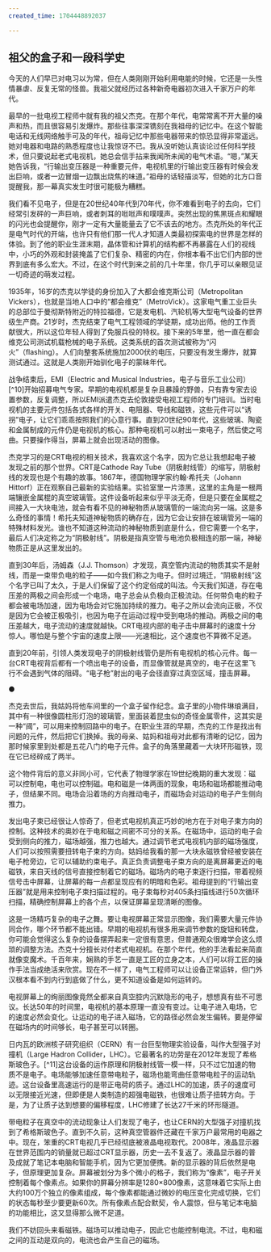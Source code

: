 ```yaml
---
created_time: 1704448892037

---
```

## 祖父的盒子和一段科学史

今天的人们早已对电习以为常，但在人类刚刚开始利用电能的时候，它还是一头性情暴虐、反复无常的怪兽。我祖父就经历过各种新奇电器初次进入千家万户的年代。

最早的一批电视工程师中就有我的祖父杰克。在那个年代，电常常离不开大量的噪声和热，而且很容易引发爆炸。那些往事深深镌刻在我祖母的记忆中。在这个智能电话和无线网络触手可及的年代，祖母记忆中那些电器带来的惊恐显得非常遥远。她对电器和电路的熟悉程度也让我惊讶不已。我从没听她认真谈论过任何科学技术，但只要说起老式电视机，她总会信手拈来我闻所未闻的电气术语。“嗯，”某天她告诉我，“行输出变压器是一种重要元件，电视机里的行输出变压器有时候会发出巨响，或者一边冒烟一边飘出烧焦的味道。”祖母的话轻描淡写，但她的北方口音提醒我，那一幕真实发生时很可能极为糟糕。

我们看不见电子，但是在20世纪40年代到70年代，你不难看到电子的去向，它们经常引发砰的一声巨响，或者刺耳的咝咝声和噗噗声。突然出现的焦黑斑点和耀眼的闪光也会提醒你，刚才一定有大量能量去了它不该去的地方。杰克所处的年代正是电气时代的开端，也许只有他们那一代人才知道人类最初探索电的世界是怎样的体验。到了他的职业生涯末期，晶体管和计算机的结构都不再暴露在人们的视线中，小巧的外观和封装掩盖了它们复杂、精密的内在，你根本看不出它们内部的世界到底有多么宏大。不过，在这个时代到来之前的几十年里，你几乎可以亲眼见证一切奇迹的萌发过程。

1935年，16岁的杰克以学徒的身份加入了大都会维克斯公司（Metropolitan Vickers），也就是当地人口中的“都会维克”（MetroVick）。这家电气重工业巨头的总部位于曼彻斯特附近的特拉福德，它是发电机、汽轮机等大型电气设备的世界级生产商。21岁时，杰克结束了电气工程领域的学徒期，成功出师。他的工作贡献很大，所以这位年轻人得到了免服兵役的特权。接下来的5年里，他一直在都会维克公司测试机载枪械的电子系统。这类系统的首次测试被称为“闪火”（flashing）。人们向整套系统施加2000伏的电压，只要没有发生爆炸，就算测试通过。这就是人类刚开始驯化电子的蒙昧年代。

战争结束后，EMI（Electric and Musical Industries，电子与音乐工业公司）[^10]开始招募电气专家。早期的电视机都是复杂且暴躁的野兽，只有靠专家去设置参数，反复调整，所以EMI派遣杰克去伦敦接受电视工程师的专门培训。当时电视机的主要元件包括各式各样的开关、电阻器、导线和磁铁，这些元件可以“诱拐”电子，让它们乖乖按照我们的心意行事。直到20世纪90年代，这些玻璃、陶瓷和金属制成的元件仍是电视机的核心。那种电视机可以射出一束电子，然后使之弯曲。只要操作得当，屏幕上就会出现活动的图像。

杰克学习的是CRT电视的相关技术，我喜欢这个名字，因为它总让我想起电子被发现之前的那个世界。CRT是Cathode Ray Tube（阴极射线管）的缩写，阴极射线的发现也是个有趣的故事。1867年，德国物理学家约翰·希托夫（Johann Hittorf）正在观察自己最新的实验结果。实验室里一片漆黑，这里的主角是一根两端镶嵌金属棍的真空玻璃管。这件设备听起来似乎平淡无奇，但是只要在金属棍之间接入一大块电池，就会有看不见的神秘物质从玻璃管的一端流向另一端。这是多么奇怪的事情！希托夫知道神秘物质的确存在，因为它会让安排在玻璃管另一端的特殊材料发光。谁也不知道这种流动的神秘物质到底是什么，但它需要一个名字，最后人们决定称之为“阴极射线”。阴极是指真空管与电池负极相连的那一端，神秘物质正是从这里发出的。

直到30年后，汤姆森（J.J. Thomson）才发现，真空管内流动的物质其实不是射线，而是一束带负电的粒子——如今我们称之为电子。但时过境迁，“阴极射线”这个名字已叫了太久，于是人们保留了这个约定俗成的叫法。今天我们知道，存在电压差的两极之间会形成一个电场，电子总会从负极向正极流动。任何带负电的粒子都会被电场加速，因为电场会对它施加持续的推力。电子之所以会流向正极，不仅是因为它会被正极吸引，也因为电子在运动过程中受到电场的推动。两极之间的电压差越大，电子流动的速度就越快。CRT电视内部的电子击中屏幕时的速度十分惊人。哪怕是与整个宇宙的速度上限——光速相比，这个速度也不算微不足道。

直到20年前，引领人类发现电子的阴极射线管仍是所有电视机的核心元件。每一台CRT电视背后都有一个喷出电子的设备，而显像管就是真空的，电子在这里飞行不会遇到气体的阻碍。“电子枪”射出的电子会径直穿过真空区域，撞击屏幕。

●

杰克去世后，我姑妈将他车间里的一个盒子留作纪念。盒子里的小物件琳琅满目，其中有一种很像圆柱形灯泡的玻璃管，里面装着昆虫似的奇怪金属零件，这其实是一种“阈”，可以用来控制回路中的电子。在职业生涯的早期，杰克的工作是找出有问题的元件，然后把它们换掉。我的母亲、姑妈和祖母对此都有清晰的记忆，因为那时候家里到处都是五花八门的电子元件。盒子的角落里藏着一大块环形磁铁，现在它已经碎成了两半。

这个物件背后的意义非同小可，它代表了物理学家在19世纪晚期的重大发现：磁可以控制电，电也可以控制磁。电和磁是一体两面的现象，电场和磁场都能推动电子，但结果不同。电场会沿着场的方向推动电子，而磁场会对运动的电子产生侧向推力。

发出电子束已经很让人惊奇了，但老式电视机真正巧妙的地方在于对电子束方向的控制。这种技术的奥妙在于电和磁之间密不可分的关系。在磁场中，运动的电子会受到侧向的推力，磁场越强，推力也越大。通过调节老式电视机内部的磁场强度，人们可以按照需要扭转电子束的方向。姑妈给我看的那一大块永磁铁曾经被安装在电子枪旁边，它可以辅助约束电子。真正负责调整电子束方向的是离屏幕更近的电磁铁，来自天线的信号直接控制着它的磁场。磁场内的电子束逐行扫描，带着视频信号击中屏幕，让屏幕的每一点都呈现应有的明暗和色彩。祖母提到的“行输出变压器”就是用来控制电子束扫描过程的。电子束每秒对405条扫描线进行50次循环扫描，精确控制屏幕上的各个点，以保证屏幕呈现清晰的图像。

这是一场精巧复杂的电子之舞。要让电视屏幕正常显示图像，我们需要大量元件协同合作，哪个环节都不能出错。早期的电视机有很多用来调节参数的旋钮和转盘，你可能会觉得这么复杂的设备摆弄起来一定很有意思，但普通观众很难学会这么烦琐的调整方法。杰克十分擅长对付老式电视机。在那个年代，他的手法看起来简直就像变魔术。千百年来，娴熟的手艺一直是工匠的立身之本，人们可以将工匠的操作手法当成绝活来欣赏。现在不一样了，电气工程师可以让设备正常运转，但门外汉根本看不到内行到底做了什么，更不知道设备是如何运转的。

电视屏幕上的绚丽图像竟然全都来自真空腔内沉默隐形的电子，想想真有些不可思议。长达50年的时间里，电视机的基本原理一直没有变过。让电子进入电场，它的速度必然会变化。让运动的电子进入磁场，它的路径必然会发生偏转。要是停留在磁场内的时间够长，电子甚至可以转圈。

日内瓦的欧洲核子研究组织（CERN）有一台巨型物理实验设备，叫作大型强子对撞机（Large Hadron Collider，LHC）。它最著名的功劳是在2012年发现了希格斯玻色子。[^11]这台设备的运作原理和阴极射线管一模一样，只不过它加速的物质不是电子。电场能够加速任意带电粒子，磁场也能弯曲任意带电粒子的运动轨迹。这台设备里高速运行的是带正电荷的质子。通过LHC的加速，质子的速度可以无限接近光速，但即便是人类制造的超强电磁铁，也很难让质子扭转方向。于是，为了让质子达到想要的偏移程度，LHC修建了长达27千米的环形隧道。

带电粒子在真空中的流动现象让人们发现了电子，也让CERN的大型强子对撞机找到了希格斯玻色子。直到不久前，这种真空管器件还藏在千家万户最常用的电器之中。现在，笨重的CRT电视几乎已经彻底被液晶电视取代。2008年，液晶显示器在世界范围内的销量就已超过CRT显示器，历史一去不复返了。液晶显示器的普及成就了笔记本电脑和智能手机，因为它更加便携。新的显示器的背后依然是电子，但原理更加复杂。屏幕被划分为多个微小的格子，我们称为“像素”，电子开关控制着每个像素点。如果你的屏幕分辨率是1280×800像素，这意味着它实际上由大约100万个独立的像素组成，每个像素都能通过微妙的电压变化完成切换，它们的状态每秒至少要更新60次。所有像素点配合默契，令人震惊，但与笔记本电脑的功能相比，这又显得那么微不足道。

我们不妨回头来看磁铁。磁场可以推动电子，因此它也能控制电流。不过，电和磁之间的互动是双向的，电流也会产生自己的磁场。